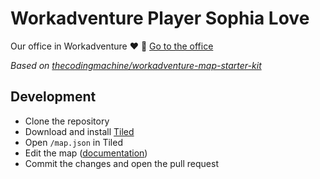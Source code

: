 # Workadventure Player Sophia Love

Our office in Workadventure :heart: :office: [Go to the office](https://play.workadventu.re/_/global/johansatge.github.io/workadventure-player-sophia-love/map.json)

_Based on [thecodingmachine/workadventure-map-starter-kit](https://github.com/thecodingmachine/workadventure-map-starter-kit)_

## Development

* Clone the repository
* Download and install [Tiled](https://www.mapeditor.org/)
* Open `/map.json` in Tiled
* Edit the map ([documentation](https://workadventu.re/create-map.html))
* Commit the changes and open the pull request
